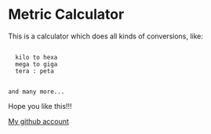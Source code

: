 # Metric Calculator

This is a calculator which does all kinds of conversions, like:
```

  kilo to hexa
  mega to giga
  tera : peta


and many more...
```

Hope you like this!!!

[My github account](github.com/MayankDev-11)
